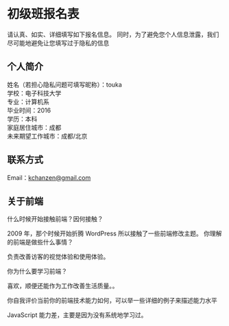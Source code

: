 # 初级班报名表

请认真、如实、详细填写如下报名信息。
同时，为了避免您个人信息泄露，我们尽可能地避免让您填写过于隐私的信息

## 个人简介

姓名（若担心隐私问题可填写昵称）：touka  
学校：电子科技大学  
专业：计算机系  
毕业时间：2016  
学历：本科  
家庭居住城市：成都  
未来期望工作城市：成都/北京

## 联系方式

Email：kchanzen@gmail.com

## 关于前端

什么时候开始接触前端？因何接触？

2009 年，那个时候开始折腾 WordPress 所以接触了一些前端修改主题。
你理解的前端是做些什么事情？
  
负责改善访客的视觉体验和使用体验。

你为什么要学习前端？

喜欢，顺便还能作为工作改善生活质量。。

你自我评价当前你的前端技术能力如何，可以举一些详细的例子来描述能力水平

JavaScript 能力差，主要是因为没有系统地学习过。
